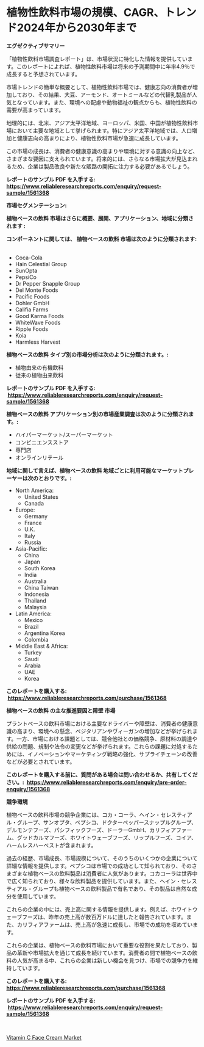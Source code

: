 <p><h1>植物性飲料市場の規模、CAGR、トレンド2024年から2030年まで</h1></p><p><strong>エグゼクティブサマリー</strong></p>
<p><p>「植物性飲料市場調査レポート」は、市場状況に特化した情報を提供しています。このレポートによれば、植物性飲料市場は将来の予測期間中に年率4.9％で成長すると予想されています。</p><p>市場トレンドの簡単な概要として、植物性飲料市場では、健康志向の消費者が増加しており、その結果、大豆、アーモンド、オートミールなどの代替乳製品が人気となっています。また、環境への配慮や動物福祉の観点からも、植物性飲料の需要が高まっています。</p><p>地理的には、北米、アジア太平洋地域、ヨーロッパ、米国、中国が植物性飲料市場において主要な地域として挙げられます。特にアジア太平洋地域では、人口増加と健康志向の高まりにより、植物性飲料市場が急速に成長しています。</p><p>この市場の成長は、消費者の健康意識の高まりや環境に対する意識の向上など、さまざまな要因に支えられています。将来的には、さらなる市場拡大が見込まれるため、企業は製品改良や新たな販路の開拓に注力する必要があるでしょう。</p></p>
<p><strong>レポートのサンプル PDF を入手する: <a href="https://www.reliableresearchreports.com/enquiry/request-sample/1561368">https://www.reliableresearchreports.com/enquiry/request-sample/1561368</a></strong></p>
<p><strong>市場セグメンテーション:</strong></p>
<p><strong> 植物ベースの飲料 市場はさらに概要、展開、アプリケーション、地域に分類されます :</strong></p>
<p><strong>コンポーネントに関しては、 植物ベースの飲料 市場は次のように分類されます: &nbsp;</strong></p>
<p><ul><li>Coca-Cola</li><li>Hain Celestial Group</li><li>SunOpta</li><li>PepsiCo</li><li>Dr Pepper Snapple Group</li><li>Del Monte Foods</li><li>Pacific Foods</li><li>Dohler GmbH</li><li>Califia Farms</li><li>Good Karma Foods</li><li>WhiteWave Foods</li><li>Ripple Foods</li><li>Koia</li><li>Harmless Harvest</li></ul></p>
<p><strong> 植物ベースの飲料 タイプ別の市場分析は次のように分類されます。:</strong></p>
<p><ul><li>植物由来の有機飲料</li><li>従来の植物由来飲料</li></ul></p>
<p><strong>レポートのサンプル PDF を入手する: &nbsp;<a href="https://www.reliableresearchreports.com/enquiry/request-sample/1561368">https://www.reliableresearchreports.com/enquiry/request-sample/1561368</a></strong></p>
<p><strong> 植物ベースの飲料 アプリケーション別の市場産業調査は次のように分類されます。:</strong></p>
<p><ul><li>ハイパーマーケット/スーパーマーケット</li><li>コンビニエンスストア</li><li>専門店</li><li>オンラインリテール</li></ul></p>
<p><strong>地域に関して言えば、植物ベースの飲料 地域ごとに利用可能なマーケットプレーヤーは次のとおりです。:</strong></p>
<p><ul>
    <li>
        North America:
        <ul>
            <li>United States</li>
            <li>Canada</li>
        </ul>
    </li>
    <li>
        Europe:
        <ul>
            <li>Germany</li>
            <li>France</li>
            <li>U.K.</li>
            <li>Italy</li>
            <li>Russia</li>
        </ul>
    </li>
    <li>
        Asia-Pacific:
        <ul>
            <li>China</li>
            <li>Japan</li>
            <li>South Korea</li>
            <li>India</li>
            <li>Australia</li>
            <li>China Taiwan</li>
            <li>Indonesia</li>
            <li>Thailand</li>
            <li>Malaysia</li>
        </ul>
    </li>
    <li>
        Latin America:
        <ul>
            <li>Mexico</li>
            <li>Brazil</li>
            <li>Argentina Korea</li>
            <li>Colombia</li>
        </ul>
    </li>
    <li>
        Middle East & Africa:
        <ul>
            <li>Turkey</li>
            <li>Saudi</li>
            <li>Arabia</li>
            <li>UAE</li>
            <li>Korea</li>
        </ul>
    </li>
    </ul></p>
<p><strong>このレポートを購入する: &nbsp;<a href="https://www.reliableresearchreports.com/purchase/1561368">https://www.reliableresearchreports.com/purchase/1561368</a></strong></p>
<p><strong>植物ベースの飲料 の主な推進要因と障壁 市場</strong></p>
<p><p>プラントベースの飲料市場における主要なドライバーや障壁は、消費者の健康意識の高まり、環境への懸念、ベジタリアンやヴィーガンの増加などが挙げられます。一方、市場における課題としては、競合他社との価格競争、原材料の調達や供給の問題、規制や法令の変更などが挙げられます。これらの課題に対処するためには、イノベーションやマーケティング戦略の強化、サプライチェーンの改善などが必要とされています。</p></p>
<p><strong>このレポートを購入する前に、質問がある場合は問い合わせるか、共有してください。:&nbsp; <a href="https://www.reliableresearchreports.com/enquiry/pre-order-enquiry/1561368">https://www.reliableresearchreports.com/enquiry/pre-order-enquiry/1561368</a></strong></p>
<p><strong>競争環境</strong></p>
<p><p>植物ベースの飲料市場の競争企業には、コカ・コーラ、ヘイン・セレスティアル・グループ、サンオプタ、ペプシコ、ドクターペッパースナップルグループ、デルモンテフーズ、パシフィックフーズ、ドーラーGmbH、カリフィアファーム、グッドカルマフーズ、ホワイトウェーブフーズ、リップルフーズ、コイア、ハームレスハーベストが含まれます。</p><p>過去の経歴、市場成長、市場規模について、そのうちのいくつかの企業について詳細な情報を提供します。ペプシコは市場での成功として知られており、そのさまざまな植物ベースの飲料製品は消費者に人気があります。コカコーラは世界中で広く知られており、様々な飲料製品を提供しています。また、ヘイン・セレスティアル・グループも植物ベースの飲料製品で有名であり、その製品は自然な成分を使用しています。</p><p>これらの企業の中には、売上高に関する情報を提供します。例えば、ホワイトウェーブフーズは、昨年の売上高が数百万ドルに達したと報告されています。また、カリフィアファームは、売上高が急速に成長し、市場での成功を収めています。</p><p>これらの企業は、植物ベースの飲料市場において重要な役割を果たしており、製品の革新や市場拡大を通じて成長を続けています。消費者の間で植物ベースの飲料の人気が高まる中、これらの企業は新しい機会を見つけ、市場での競争力を維持しています。</p></p>
<p><strong>このレポートを購入する: &nbsp; <a href="https://www.reliableresearchreports.com/purchase/1561368">https://www.reliableresearchreports.com/purchase/1561368</a></strong></p>
<p><strong>レポートのサンプル PDF を入手する: &nbsp;<a href="https://www.reliableresearchreports.com/enquiry/request-sample/1561368">https://www.reliableresearchreports.com/enquiry/request-sample/1561368</a></strong><strong></strong></p>
<p>&nbsp;</p>
<p><p><a href="https://github.com/AKSHATREPORTPRIME/Market-Research-Report-List-3/blob/main/vitamin-c-face-cream-market.md">Vitamin C Face Cream Market</a></p></p>